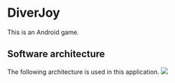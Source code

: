 # DiverJoy
This is an Android game.

## Software architecture
The following architecture is used in this application.
<img src="./used-software-architecture.png" />
